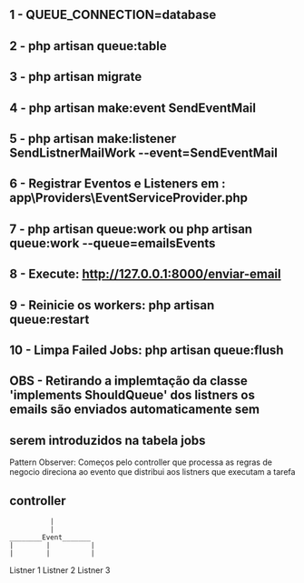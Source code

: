 ## 1 - QUEUE_CONNECTION=database
## 2 - php artisan queue:table
## 3 - php artisan migrate
## 4 - php artisan make:event SendEventMail
## 5 - php artisan make:listener SendListnerMailWork --event=SendEventMail
## 6 - Registrar Eventos e Listeners em : app\Providers\EventServiceProvider.php
## 7 - php artisan queue:work ou php artisan queue:work --queue=emailsEvents
## 8 - Execute: http://127.0.0.1:8000/enviar-email
## 9 - Reinicie os workers: php artisan queue:restart
## 10 - Limpa Failed Jobs: php artisan queue:flush
## OBS - Retirando a implemtação da classe 'implements ShouldQueue' dos listners os emails são enviados automaticamente sem 
## serem introduzidos na tabela jobs

Pattern Observer:
Começos pelo controller que processa as regras de negocio direciona ao  evento que distribui aos listners que executam a tarefa
##        controller
    	      |
    		  |
	________Event_______
	|	     |	        |
	|	     |          |	
Listner 1 Listner 2  Listner 3
